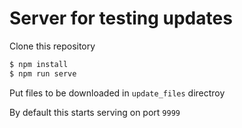 # Server for testing updates

Clone this repository

```sh
$ npm install
$ npm run serve
```

Put files to be downloaded in `update_files` directroy

By default this starts serving on port `9999`
